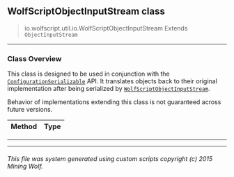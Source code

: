 ## WolfScriptObjectInputStream __class__

>io.wolfscript.util.io.WolfScriptObjectInputStream
>Extends `ObjectInputStream`

---

### Class Overview

This class is designed to be used in conjunction with the [`ConfigurationSerializable`](..\..\configuration\serialization\ConfigurationSerializable.md) API. It translates objects back to their original implementation after being serialized by [`WolfScriptObjectInputStream`](WolfScriptObjectInputStream.md). <p> Behavior of implementations extending this class is not guaranteed across future versions.

Method | Type   
--- | :--- 



---

---


###### This file was system generated using custom scripts copyright (c) 2015 Mining Wolf.
	

